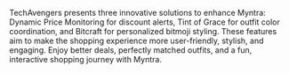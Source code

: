
 TechAvengers presents three innovative solutions to enhance Myntra: Dynamic Price Monitoring for discount alerts, Tint of Grace for outfit color coordination, and Bitcraft for personalized bitmoji styling. These features aim to make the shopping experience more user-friendly, stylish, and engaging. Enjoy better deals, perfectly matched outfits, and a fun, interactive shopping journey with Myntra.
 
